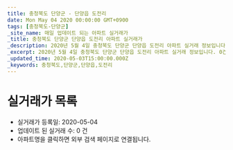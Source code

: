 ```yaml
---
title: 충청북도 단양군 - 단양읍 도전리
date: Mon May 04 2020 00:00:00 GMT+0900
tags: [충청북도-단양군]
_site_name: 매일 업데이트 되는 아파트 실거래가
_title: 충청북도 단양군 단양읍 도전리 아파트 실거래가
_description: 2020년 5월 4일 충청북도 단양군 단양읍 도전리 아파트 실거래 정보입니다. 0건 아파트 정보가 있습니다.
_excerpt: 2020년 5월 4일 충청북도 단양군 단양읍 도전리 아파트 실거래 정보입니다. 0건 아파트 정보가 있습니다.
_updated_time: 2020-05-03T15:00:00.000Z
_keywords: 충청북도,단양군,단양읍,도전리
---
```






# 실거래가 목록
- 실거래가 등록일: 2020-05-04
- 업데이트 된 실거래 수: 0 건
- 아파트명을 클릭하면 외부 검색 페이지로 연결됩니다.





